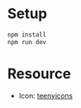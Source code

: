 # Setup

```bash
npm install
npm run dev
```

# Resource

- Icon: [teenyicons](https://github.com/teenyicons/teenyicons)
